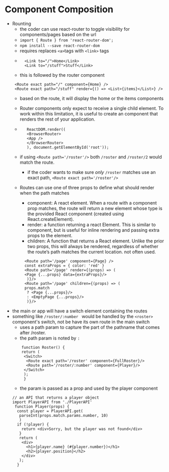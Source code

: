 # Component Composition

- Rounting
  - the coder can use react-router to toggle visibility for components/pages based on the url
  - `import { Route } from 'react-router-dom';`
  - `npm install --save react-router-dom`
  - requires replaces `<a>`tags with `<link>` tags
  - ```
      <Link to="/">Home</Link>
      <Link to="/stuff">Stuff</Link>
    ```
  - this is followed by the router component
   ```
    <Route exact path="/" component={Home} />
    <Route exact path="/stuff" render={() => <List>{items}</List>} />
   ```
  - based on the route, it will display the home or the items components

  - Router components only expect to receive a single child element. To work within this limitation, it is useful to create an <App> component that renders the rest of your application.
  - ```
       ReactDOM.render((
       <BrowserRouter>
       <App />
       </BrowserRouter>
       ), document.getElementById('root'));
    ```
  - if using `<Route path='/roster'/>` both `/roster` and `/roster/2` would match the route.
    - if the coder wants to make sure *only* `/roster` matches use an exact path, `<Route exact path='/roster'/>`
  - Routes can use one of three props to define what should render when the path matches
    - component: A react element.  When a route with a component prop matches, the route will return a new element whose type is the provided React component (created using React.createElement).
    - render: a function returning a react Element. This is similar to component, but is useful for inline rendering and passing extra props to the element.
    - children: A function that returns a React element. Unlike the prior two props, this will always be rendered, regardless of whether the route’s path matches the current location. not often used.
    ```
      <Route path='/page' component={Page} />
      const extraProps = { color: 'red' }
      <Route path='/page' render={(props) => (
      <Page {...props} data={extraProps}/>
       )}/>
      <Route path='/page' children={(props) => (
      props.match
       ? <Page {...props}/>
       : <EmptyPage {...props}/>
       )}/>
    ```
 - the main or app will have a switch element containing the routes
 - something like `/roster/:number ` would be handled by the `<roster>` component's switch, not be have its own route in the  main switch
   - uses a path param to capture the part of the pathname that comes after /roster.
   - the path param is noted by `:`
   ```
       function Roster() {
       return (
        <Switch>
         <Route exact path='/roster' component={FullRoster}/>
         <Route path='/roster/:number' component={Player}/>
        </Switch>
        );
        }
   ```
   - the param is passed as a prop and used by the player component
   ```
   // an API that returns a player object
   import PlayerAPI from './PlayerAPI'
    function Player(props) {
     const player = PlayerAPI.get(
      parseInt(props.match.params.number, 10)
      )
     if (!player) {
       return <div>Sorry, but the player was not found</div>
      }
      return (
       <div>
         <h1>{player.name} (#{player.number})</h1>
         <h2>{player.position}</h2>
       </div>
      );
     }
   ```


